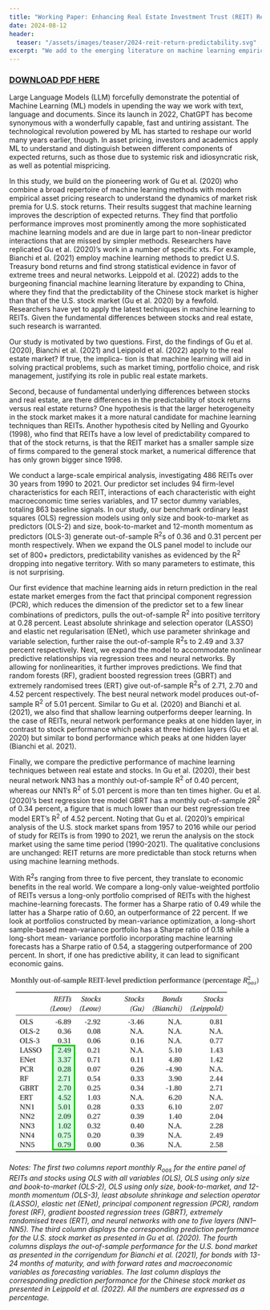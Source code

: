 ```yaml
---
title: "Working Paper: Enhancing Real Estate Investment Trust (REIT) Return Forecasts via Machine Learning"
date: 2024-08-12
header:
  teaser: "/assets/images/teaser/2024-reit-return-predictability.svg"
excerpt: "We add to the emerging literature on machine learning empirical asset pricing by analyzing a comprehensive set of return prediction factors on REITs. We show that machine learning models are superior to traditional ordinary least square models and we find that REIT investors experience significant economic gains when using machine learning forecasts. Comparing to the stock market, we show that REITs are more predictable than stocks, and that the higher predictability is stable across time and across industry types."
---
```


<h3><a href="/assets/papers/Leow-Lindenthal-REIT-return-predictability.pdf
">DOWNLOAD PDF HERE</a></h3>

Large Language Models (LLM) forcefully demonstrate the potential of Machine Learning (ML) models in upending the way we work with text, language and documents. Since its launch in 2022, ChatGPT has become synonymous with a wonderfully capable, fast and untiring assistant. The technological revolution powered by ML has started to reshape our world many years earlier, though. In asset pricing, investors and academics apply ML to understand and distinguish between different components of expected returns, such as those due to systemic risk and idiosyncratic risk, as well as potential mispricing.

In this study, we build on the pioneering work of Gu et al. (2020) who combine a broad repertoire of machine learning methods with modern empirical asset pricing research to understand the dynamics of market risk premia for U.S. stock returns. Their results suggest that machine learning improves the description of expected returns. They find that portfolio performance improves most prominently among the more sophisticated machine learning models and are due in large part to non-linear predictor interactions that are missed by simpler methods. Researchers have replicated Gu et al. (2020)’s work in a number of specific xts. For example, Bianchi et al. (2021) employ machine learning methods to predict U.S. Treasury bond returns and find strong statistical evidence in favor of extreme trees and neural networks. Leippold et al. (2022) adds to the burgeoning financial machine learning literature by expanding to China, where they find that the predictability of the Chinese stock market is higher than that of the U.S. stock market (Gu et al. 2020) by a fewfold. Researchers have yet to apply the latest techniques in machine learning to REITs. Given the fundamental differences between stocks and real estate, such research is warranted.

Our study is motivated by two questions. First, do the findings of Gu et al. (2020), Bianchi et al. (2021) and Leippold et al. (2022) apply to the real estate market? If true, the implica- tion is that machine learning will aid in solving practical problems, such as market timing, portfolio choice, and risk management, justifying its role in public real estate markets.

Second, because of fundamental underlying differences between stocks and real estate, are there differences in the predictability of stock returns versus real estate returns? One hypothesis is that the larger heterogeneity in the stock market makes it a more natural candidate for machine learning techniques than REITs. Another hypothesis cited by Nelling and Gyourko (1998), who find that REITs have a low level of predictability compared to that of the stock returns, is that the REIT market has a smaller sample size of firms compared to the
general stock market, a numerical difference that has only grown bigger since 1998.

We conduct a large-scale empirical analysis, investigating 486 REITs over 30 years from 1990 to 2021. Our predictor set includes 94 firm-level characteristics for each REIT, interactions of each characteristic with eight macroeconomic time series variables, and 17 sector dummy variables, totaling 863 baseline signals. In our study, our benchmark ordinary least
squares (OLS) regression models using only size and book-to-market as predictors (OLS-2) and size, book-to-market and 12-month momentum as predictors (OLS-3) generate out-of-sample R<sup>2</sup>s of 0.36 and 0.31 percent per month respectively. When we expand the OLS panel model to include our set of 800+ predictors, predictability vanishes as evidenced by the R<sup>2</sup> dropping into negative territory. With so many parameters to estimate, this is not surprising.

Our first evidence that machine learning aids in return prediction in the real estate market emerges from the fact that principal component regression (PCR), which reduces the
dimension of the predictor set to a few linear combinations of predictors, pulls the out-of-sample R<sup>2</sup> into positive territory at 0.28 percent. Least absolute shrinkage and selection
operator (LASSO) and elastic net regularisation (ENet), which use parameter shrinkage and variable selection, further raise the out-of-sample R<sup>2</sup>s to 2.49 and 3.37 percent respectively.
Next, we expand the model to accommodate nonlinear predictive relationships via regression trees and neural networks. By allowing for nonlinearities, it further improves predictions. We find that random forests (RF), gradient boosted regression trees (GBRT) and extremely randomised trees (ERT) give out-of-sample R<sup>2</sup>s of 2.71, 2.70 and 4.52 percent respectively. The best neural network model produces out-of-sample R<sup>2</sup> of 5.01 percent.  Similar to Gu et al. (2020) and Bianchi et al. (2021), we also find that shallow learning outperforms deeper learning. In the case of REITs, neural network performance peaks at one hidden layer, in contrast to stock performance which peaks at three hidden layers (Gu et al. 2020) but similar to bond performance which peaks at one hidden layer (Bianchi et al. 2021).

Finally, we compare the predictive performance of machine learning techniques between real estate and stocks. In Gu et al. (2020), their best neural network NN3 has a monthly
out-of-sample R<sup>2</sup> of 0.40 percent, whereas our NN1’s R<sup>2</sup> of 5.01 percent is more than ten times higher. Gu et al. (2020)’s best regression tree model GBRT has a monthly out-of-sample 2R<sup>2</sup> of 0.34 percent, a figure that is much lower than our best regression tree model ERT’s R<sup>2</sup> of 4.52 percent. Noting that Gu et al. (2020)’s empirical analysis of the U.S. stock market spans from 1957 to 2016 while our period of study for REITs is from 1990 to 2021, we rerun the analysis on the stock market using the same time period (1990-2021). The qualitative conclusions are unchanged: REIT returns are more predictable than stock returns when using machine learning methods.

With R<sup>2</sup>s ranging from three to five percent, they translate to economic benefits in the real world. We compare a long-only value-weighted portfolio of REITs versus a long-only portfolio comprised of REITs with the highest machine-learning forecasts. The former has a Sharpe ratio of 0.49 while the latter has a Sharpe ratio of 0.60, an outperformance of 22 percent. If we look at portfolios constructed by mean-variance optimization, a long-short sample-based mean-variance portfolio has a Sharpe ratio of 0.18 while a long-short mean- variance portfolio incorporating machine learning forecasts has a Sharpe ratio of 0.54, a staggering outperformance of 200 percent. In short, if one has predictive ability, it can lead to significant economic gains.



<img src="/assets/images/teaser/2024-reit-return-predictability.svg" />

*Notes: The first two columns report monthly R<sub>oos</sub> for the entire panel of REITs and stocks using OLS with all variables (OLS), OLS using only size and book-to-market (OLS-2), OLS using only size, book-to-market, and 12-month momentum (OLS-3), least absolute shrinkage and selection operator (LASSO), elastic net (ENet), principal component regression (PCR), random forest (RF), gradient boosted regression trees (GBRT), extremely randomised trees (ERT), and neural networks with one to five layers (NN1–NN5). The third column displays the corresponding prediction performance for the U.S. stock market as presented in Gu et al. (2020). The fourth columns displays the out-of-sample performance for the U.S. bond market as presented in the corrigendum for Bianchi et al. (2021), for bonds with 13-24 months of maturity, and with forward rates and macroeconomic variables as forecasting variables. The last column displays the corresponding prediction performance for the Chinese stock market as presented in Leippold et al. (2022). All the numbers are expressed as a percentage.*


